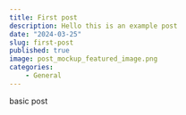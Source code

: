 ```yaml
---
title: First post
description: Hello this is an example post
date: "2024-03-25"
slug: first-post
published: true
image: post_mockup_featured_image.png
categories:
    - General
---
```


basic post